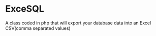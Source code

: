 ExceSQL
=======

A class coded in php that will export your database data into an Excel CSV(comma separated values)
